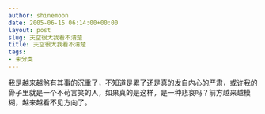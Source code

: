 ```yaml
---
author: shinemoon
date: 2005-06-15 06:14:00+00:00
layout: post
slug: 天空很大我看不清楚
title: 天空很大我看不清楚
tags:
- 未分类
---
```


我是越来越煞有其事的沉重了，不知道是累了还是真的发自内心的严肃，或许我的骨子里就是一个不苟言笑的人，如果真的是这样，是一种悲哀吗？前方越来越模糊，越来越看不见方向了。
